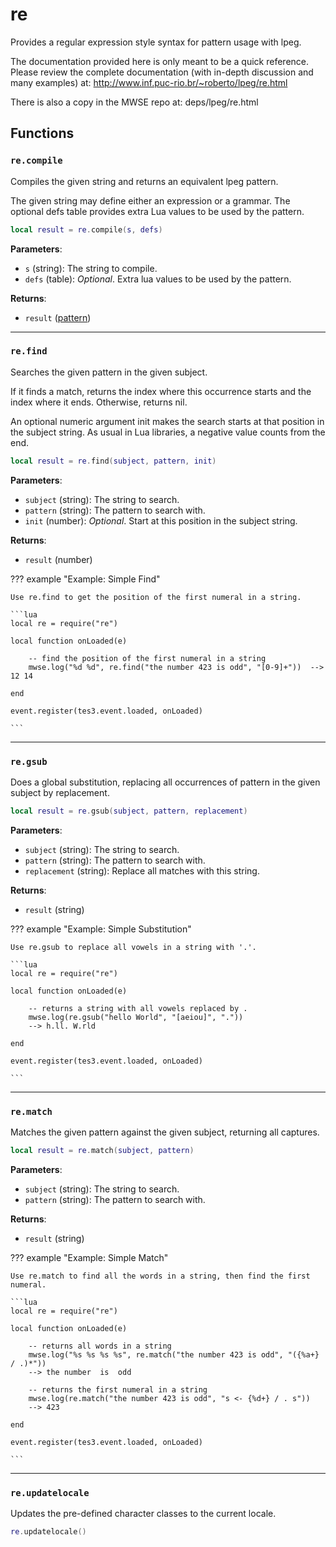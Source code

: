 # re
<div class="search_terms" style="display: none">re</div>

<!---
	This file is autogenerated. Do not edit this file manually. Your changes will be ignored.
	More information: https://github.com/MWSE/MWSE/tree/master/docs
-->

Provides a regular expression style syntax for pattern usage with lpeg.
	
The documentation provided here is only meant to be a quick reference. Please review the complete
documentation (with in-depth discussion and many examples) at: 
http://www.inf.puc-rio.br/~roberto/lpeg/re.html
	
There is also a copy in the MWSE repo at: deps/lpeg/re.html

## Functions

### `re.compile`
<div class="search_terms" style="display: none">compile</div>

Compiles the given string and returns an equivalent lpeg pattern.
	
The given string may define either an expression or a grammar. The optional defs table provides 
extra Lua values to be used by the pattern.

```lua
local result = re.compile(s, defs)
```

**Parameters**:

* `s` (string): The string to compile.
* `defs` (table): *Optional*. Extra lua values to be used by the pattern.

**Returns**:

* `result` ([pattern](../types/pattern.md))

***

### `re.find`
<div class="search_terms" style="display: none">find</div>

Searches the given pattern in the given subject.
	
If it finds a match, returns the index where this occurrence starts and the index where it ends. 
Otherwise, returns nil.

An optional numeric argument init makes the search starts at that position in the subject string.
As usual in Lua libraries, a negative value counts from the end. 

```lua
local result = re.find(subject, pattern, init)
```

**Parameters**:

* `subject` (string): The string to search.
* `pattern` (string): The pattern to search with.
* `init` (number): *Optional*. Start at this position in the subject string.

**Returns**:

* `result` (number)

??? example "Example: Simple Find"

	Use re.find to get the position of the first numeral in a string.

	```lua
	local re = require("re")
	
	local function onLoaded(e)
		
		-- find the position of the first numeral in a string
		mwse.log("%d %d", re.find("the number 423 is odd", "[0-9]+"))  --> 12 14
		
	end
	
	event.register(tes3.event.loaded, onLoaded)

	```

***

### `re.gsub`
<div class="search_terms" style="display: none">gsub</div>

Does a global substitution, replacing all occurrences of pattern in the given subject by replacement.

```lua
local result = re.gsub(subject, pattern, replacement)
```

**Parameters**:

* `subject` (string): The string to search.
* `pattern` (string): The pattern to search with.
* `replacement` (string): Replace all matches with this string.

**Returns**:

* `result` (string)

??? example "Example: Simple Substitution"

	Use re.gsub to replace all vowels in a string with '.'.

	```lua
	local re = require("re")
	
	local function onLoaded(e)
	
		-- returns a string with all vowels replaced by .
		mwse.log(re.gsub("hello World", "[aeiou]", "."))
		--> h.ll. W.rld
		
	end
	
	event.register(tes3.event.loaded, onLoaded)

	```

***

### `re.match`
<div class="search_terms" style="display: none">match</div>

Matches the given pattern against the given subject, returning all captures.

```lua
local result = re.match(subject, pattern)
```

**Parameters**:

* `subject` (string): The string to search.
* `pattern` (string): The pattern to search with.

**Returns**:

* `result` (string)

??? example "Example: Simple Match"

	Use re.match to find all the words in a string, then find the first numeral.

	```lua
	local re = require("re")
	
	local function onLoaded(e)
		
		-- returns all words in a string
		mwse.log("%s %s %s %s", re.match("the number 423 is odd", "({%a+} / .)*"))
		--> the	number	is	odd
	
		-- returns the first numeral in a string
		mwse.log(re.match("the number 423 is odd", "s <- {%d+} / . s"))
		--> 423
		
	end
	
	event.register(tes3.event.loaded, onLoaded)

	```

***

### `re.updatelocale`
<div class="search_terms" style="display: none">updatelocale, locale</div>

Updates the pre-defined character classes to the current locale.

```lua
re.updatelocale()
```


